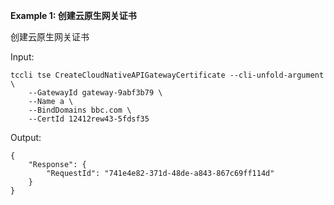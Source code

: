 **Example 1: 创建云原生网关证书**

创建云原生网关证书

Input: 

```
tccli tse CreateCloudNativeAPIGatewayCertificate --cli-unfold-argument  \
    --GatewayId gateway-9abf3b79 \
    --Name a \
    --BindDomains bbc.com \
    --CertId 12412rew43-5fdsf35
```

Output: 
```
{
    "Response": {
        "RequestId": "741e4e82-371d-48de-a843-867c69ff114d"
    }
}
```

